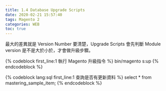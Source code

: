```yaml
---
title: 1.4 Database Upgrade Scripts
date: 2020-02-21 15:57:40
tags: Magento 2
categories: WEB
toc: true
---
```



最大的差異就是 Version Number 要清楚，Upgrade Scripts 會先判斷 Module version 是不是大於小於，才會做升級步驟。

<!-- more -->

{% codeblock first_line:1 執行 Magento 升級指令 %}
bin/magento s:up
{% endcodeblock %}


{% codeblock lang:sql first_line:1 查詢是否有更新資料 %}
select * from mastering_sample_item;
{% endcodeblock %}